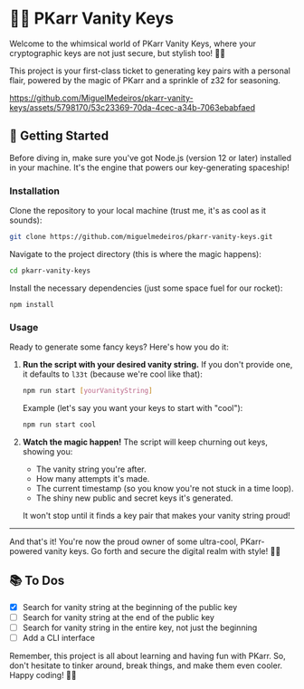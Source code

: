 # 🎩✨ PKarr Vanity Keys

Welcome to the whimsical world of PKarr Vanity Keys, where your cryptographic keys are not just secure, but stylish too! 🎩✨

This project is your first-class ticket to generating key pairs with a personal flair, powered by the magic of PKarr and a sprinkle of z32 for seasoning.



https://github.com/MiguelMedeiros/pkarr-vanity-keys/assets/5798170/53c23369-70da-4cec-a34b-7063ebabfaed



## 🚀 Getting Started

Before diving in, make sure you've got Node.js (version 12 or later) installed in your machine. It's the engine that powers our key-generating spaceship!

### Installation

Clone the repository to your local machine (trust me, it's as cool as it sounds):

```bash
git clone https://github.com/miguelmedeiros/pkarr-vanity-keys.git
```

Navigate to the project directory (this is where the magic happens):

```bash
cd pkarr-vanity-keys
```

Install the necessary dependencies (just some space fuel for our rocket):

```
npm install
```

### Usage

Ready to generate some fancy keys? Here's how you do it:

1. **Run the script with your desired vanity string.**
   If you don't provide one, it defaults to `l33t` (because we're cool like that):

   ```bash
   npm run start [yourVanityString]
   ```

   Example (let's say you want your keys to start with "cool"):

   ```bash
   npm run start cool
   ```

2. **Watch the magic happen!**
   The script will keep churning out keys, showing you:

   - The vanity string you're after.
   - How many attempts it's made.
   - The current timestamp (so you know you're not stuck in a time loop).
   - The shiny new public and secret keys it's generated.

   It won't stop until it finds a key pair that makes your vanity string proud!

---

And that's it! You're now the proud owner of some ultra-cool, PKarr-powered vanity keys. Go forth and secure the digital realm with style! 🚀✨

## 📚 To Dos

- [x] Search for vanity string at the beginning of the public key
- [ ] Search for vanity string at the end of the public key
- [ ] Search for vanity string in the entire key, not just the beginning
- [ ] Add a CLI interface

Remember, this project is all about learning and having fun with PKarr. So, don't hesitate to tinker around, break things, and make them even cooler. Happy coding! 🎩✨
